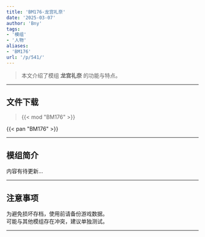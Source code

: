 ```yaml
---
title: 'BM176-龙宫礼奈'
date: '2025-03-07'
author: 'Bny'
tags:
- '模组'
- '人物'
aliases:
- 'BM176'
url: '/p/541/'
---
```


> 本文介绍了模组 **龙宫礼奈** 的功能与特点。

---

## 文件下载  

> {{< mod "BM176" >}}  

{{< pan "BM176" >}}  

---

## 模组简介

>  
内容有待更新...  

---

## 注意事项

>  
为避免损坏存档，使用前请备份游戏数据。  
可能与其他模组存在冲突，建议单独测试。  

---

